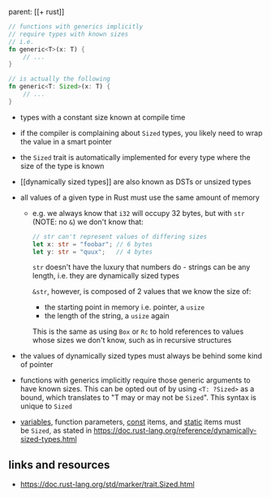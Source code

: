 parent: [[+ rust]]

```rust
// functions with generics implicitly
// require types with known sizes
// i.e.
fn generic<T>(x: T) {
    // ...
}

// is actually the following
fn generic<T: Sized>(x: T) {
    // ...
}
```

- types with a constant size known at compile time
- if the compiler is complaining about `Sized` types, you likely need to wrap
  the value in a smart pointer
- the `Sized` trait is automatically implemented for every type where the size
  of the type is known
- [[dynamically sized types]] are also known as DSTs or unsized types
- all values of a given type in Rust must use the same amount of memory

  - e.g. we always know that `i32` will occupy 32 bytes, but with `str`
    (NOTE: no `&`) we don't know that:

    ```rust
    // str can't represent values of differing sizes
    let x: str = "foobar"; // 6 bytes
    let y: str = "quux";   // 4 bytes
    ```

    `str` doesn't have the luxury that numbers do - strings can be any length,
    i.e. they are dynamically sized types

    `&str`, however, is composed of 2 values that we know the size of:

    - the starting point in memory i.e. pointer, a `usize`
    - the length of the string, a `usize` again

    This is the same as using `Box` or `Rc` to hold references to values whose
    sizes we don't know, such as in recursive structures

- the values of dynamically sized types must always be behind some kind of
  pointer
- functions with generics implicitly require those generic arguments to have
  known sizes. This can be opted out of by using `<T: ?Sized>` as a bound, which
  translates to "T may or may not be `Sized`". This syntax is unique to `Sized`
- [variables](https://doc.rust-lang.org/reference/variables.html), function parameters, [const](https://doc.rust-lang.org/reference/items/constant-items.html) items, and [static](https://doc.rust-lang.org/reference/items/static-items.html) items must be `Sized`, as stated in https://doc.rust-lang.org/reference/dynamically-sized-types.html

## links and resources

- https://doc.rust-lang.org/std/marker/trait.Sized.html